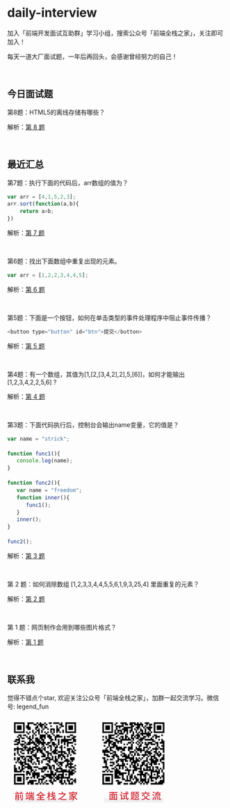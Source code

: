 # daily-interview

加入「前端开发面试互助群」学习小组，搜索公众号「前端全栈之家」，关注即可加入！

每天一道大厂面试题，一年后再回头，会感谢曾经努力的自己！

<br/>


## 今日面试题

第8题：HTML5的离线存储有哪些？

解析：[第 8 题](https://github.com/jinmulong/daily-interview/issues/8)

<br/>


## 最近汇总

第7题：执行下面的代码后，arr数组的值为？
```javascript
var arr = [4,1,5,2,3];
arr.sort(function(a,b){
    return a>b;
})
```

解析：[第 7 题](https://github.com/jinmulong/daily-interview/issues/7)

<br/>

第6题：找出下面数组中重复出现的元素。
```javascript
var arr = [1,2,2,3,4,4,5];
```

解析：[第 6 题](https://github.com/jinmulong/daily-interview/issues/6)

<br/>

第5题：下面是一个按钮，如何在单击类型的事件处理程序中阻止事件传播？
```javascript
<button type="button" id="btn">提交</button>
```

解析：[第 5 题](https://github.com/jinmulong/daily-interview/issues/5)

<br/>

第4题：有一个数组，其值为[1,[2,[3,4,2],2],5,[6]]，如何才能输出[1,2,3,4,2,2,5,6] ?

解析：[第 4 题](https://github.com/jinmulong/daily-interview/issues/4)

<br/>

第3题：下面代码执行后，控制台会输出name变量，它的值是？
```javascript
var name = "strick";

function func1(){
   console.log(name);
}

function func2(){
   var name = "freedom";
   function inner(){
      func1();
   }
   inner();
}

func2();
```

解析：[第 3 题](https://github.com/jinmulong/daily-interview/issues/3)

<br/>

第 2 题：如何消除数组 [1,2,3,3,4,4,5,5,6,1,9,3,25,4] 里面重复的元素？

解析：[第 2 题](https://github.com/jinmulong/daily-interview/issues/2)

<br/>

第 1 题：网页制作会用到哪些图片格式？ 

解析：[第 1 题](https://github.com/jinmulong/daily-interview/issues/1)

<br/>


## 联系我

觉得不错点个star, 欢迎关注公众号「前端全栈之家」，加群一起交流学习。微信号: legend_fun

![Image text](https://github.com/jinmulong/daily-interview/blob/main/image/qrcode.png)
